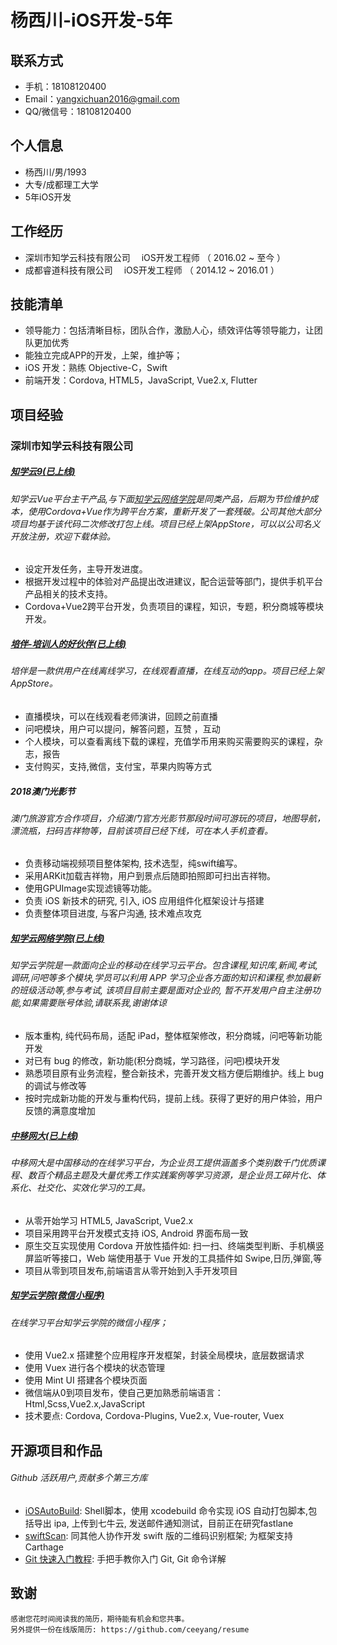 # 杨西川-iOS开发-5年

## 联系方式
+ 手机：18108120400
+ Email：yangxichuan2016@gmail.com
+ QQ/微信号：18108120400

## 个人信息
 + 杨西川/男/1993
 + 大专/成都理工大学
 + 5年iOS开发

## 工作经历
+ 深圳市知学云科技有限公司　  iOS开发工程师 （ 2016.02 ~ 至今 ）
+ 成都睿道科技有限公司     　iOS开发工程师 （ 2014.12 ~ 2016.01 ）　

## 技能清单
- 领导能力：包括清晰目标，团队合作，激励人心，绩效评估等领导能力，让团队更加优秀
- 能独立完成APP的开发，上架，维护等；
- iOS 开发：熟练 Objective-C，Swift
- 前端开发：Cordova, HTML5，JavaScript, Vue2.x, Flutter

## 项目经验

###  深圳市知学云科技有限公司
##### [知学云9(已上线)][205]
###### 知学云Vue平台主干产品,与下面[知学云网络学院][203]是同类产品，后期为节俭维护成本，使用Cordova+Vue作为跨平台方案，重新开发了一套残破。公司其他大部分项目均基于该代码二次修改打包上线。项目已经上架AppStore，可以以公司名义开放注册，欢迎下载体验。
+ 设定开发任务，主导开发进度。
+ 根据开发过程中的体验对产品提出改进建议，配合运营等部门，提供手机平台产品相关的技术支持。
+ Cordova+Vue2跨平台开发，负责项目的课程，知识，专题，积分商城等模块开发。

#####  [培伴-培训人的好伙伴(已上线)][206]
###### 培伴是一款供用户在线离线学习，在线观看直播，在线互动的app。项目已经上架AppStore。
+ 直播模块，可以在线观看老师演讲，回顾之前直播
+ 问吧模块，用户可以提问，解答问题，互赞 ，互动
+ 个人模块，可以查看离线下载的课程，充值学币用来购买需要购买的课程，杂志，报告
+ 支付购买，支持,微信，支付宝，苹果内购等方式

##### 2018澳门光影节
###### 澳门旅游官方合作项目，介绍澳门官方光影节那段时间可游玩的项目，地图导航，漂流瓶，扫码吉祥物等，目前该项目已经下线，可在本人手机查看。
+ 负责移动端视频项目整体架构, 技术选型，纯swift编写。
+ 采用ARKit加载吉祥物，用户到景点后随即拍照即可扫出吉祥物。
+ 使用GPUImage实现滤镜等功能。
+ 负责 iOS 新技术的研究, 引入, iOS 应用组件化框架设计与搭建
+ 负责整体项目进度, 与客户沟通, 技术难点攻克

##### [知学云网络学院(已上线)][203]
###### 知学云学院是一款面向企业的移动在线学习云平台。包含课程,知识库,新闻,考试,调研,问吧等多个模块,学员可以利用 APP 学习企业各方面的知识和课程,参加最新的班级活动等,参与考试, 该项目目前主要是面对企业的, 暂不开发用户自主注册功能,如果需要账号体验,请联系我,谢谢体谅
+ 版本重构, 纯代码布局，适配 iPad，整体框架修改，积分商城，问吧等新功能开发
+ 对已有 bug 的修改，新功能(积分商城，学习路径，问吧)模块开发
+ 熟悉项目原有业务流程，整合新技术，完善开发文档方便后期维护。线上 bug 的调试与修改等
+ 按时完成新功能的开发与重构代码，提前上线。获得了更好的用户体验，用户反馈的满意度增加

##### [中移网大(已上线)][201]
###### 中移网大是中国移动的在线学习平台，为企业员工提供涵盖多个类别数千门优质课程、数百个精品主题及大量优秀工作实践案例等学习资源，是企业员工碎片化、体系化、社交化、实效化学习的工具。
+ 从零开始学习 HTML5, JavaScript, Vue2.x
+ 项目采用跨平台开发模式支持 iOS, Android 界面布局一致
+ 原生交互实现使用 Cordova 开放性插件如: 扫一扫、终端类型判断、手机横竖屏监听等接口，Web 端使用基于 Vue 开发的工具插件如 Swipe,日历,弹窗,等
+ 项目从零到项目发布,前端语言从零开始到入手开发项目

##### [知学云学院(微信小程序)][200]
###### 在线学习平台知学云学院的微信小程序；</br>
+ 使用 Vue2.x 搭建整个应用程序开发框架，封装全局模块，底层数据请求
+ 使用 Vuex 进行各个模块的状态管理
+ 使用 Mint UI 搭建各个模块页面
+ 微信端从0到项目发布，使自己更加熟悉前端语言：Html,Scss,Vue2.x,JavaScript
+ 技术要点: Cordova, Cordova-Plugins, Vue2.x, Vue-router, Vuex

## 开源项目和作品
###### Github 活跃用户,贡献多个第三方库
- [iOSAutoBuild][000]: Shell脚本，使用 xcodebuild 命令实现 iOS 自动打包脚本,包括导出 ipa, 上传到七牛云, 发送邮件通知测试，目前正在研究fastlane
- [swiftScan][001]: 同其他人协作开发 swift 版的二维码识别框架; 为框架支持 Carthage
- [Git 快速入门教程][100]: 手把手教你入门 Git, Git 命令详解


## 致谢
    感谢您花时间阅读我的简历，期待能有机会和您共事。
    另外提供一份在线版简历: https://github.com/ceeyang/resume

[300]:http://h5.bo2.space/#/login
[301]:http://h5.lovc.one

[200]:https://demo.zhixueyun.com/wechat/#/
[201]:https://itunes.apple.com/cn/app/%E4%B8%AD%E7%A7%BB%E7%BD%91%E5%A4%A7/id1313669861?mt=8
[202]:https://itunes.apple.com/cn/app/pei-ban-pei-xun-ren-hao-huo/id1072624547?l=en&mt=8
[203]:https://itunes.apple.com/cn/app/zhi-xue-yun-xue-yuan/id1066182728?l=en&mt=8
[204]:https://www.pgyer.com/msvodx
[205]:https://itunes.apple.com/cn/app/%E7%9F%A5%E5%AD%A6%E4%BA%919/id1345750413?mt=8
[206]:https://itunes.apple.com/cn/app/pei-ban-pei-xun-ren-hao-huo/id1072624547?l=en&mt=8


[000]:https://github.com/ceeyang/iOSAutoBuild
[001]:https://github.com/ceeyang/swiftScan

[100]:http://ceeyang.com/blog/2017/06/25/Git-%E5%BF%AB%E9%80%9F%E5%85%A5%E9%97%A8%E6%95%99%E7%A8%8B/
[101]:http://ceeyang.com/blog/2017/01/05/App-Hotfix(%E7%83%AD%E4%BF%AE%E5%A4%8D)%E8%AF%A6%E8%A7%A3/
